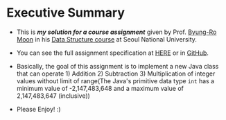 # Executive Summary #
* This is **_my solution for a course assignment_** given by Prof. [Byung-Ro Moon](http://soar.snu.ac.kr/~moon//index.html) in his [Data Structure course](http://soar.snu.ac.kr/course.html) at Seoul National University.

* You can see the full assignment specification at [HERE](http://147.46.240.125:8000/assignments/1) or in [GitHub](https://github.com/operatz/sustainable-assistance/blob/master/public/assignment_content/1.html).

* Basically, the goal of this assignment is to implement a new Java class that can operate 1) Addition 2) Subtraction 3) Multiplication of integer values without limit of range(The Java's primitive data type <code lang= 'java'>int</code> has a minimum value of -2,147,483,648 and a maximum value of 2,147,483,647 (inclusive))

* Please Enjoy! :)






